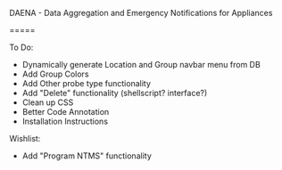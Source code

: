 DAENA - Data Aggregation and Emergency Notifications for Appliances

=====

To Do:<ul>
  <li>Dynamically generate Location and Group navbar menu from DB
  <li>Add Group Colors
  <li>Add Other probe type functionality
  <li>Add "Delete" functionality (shellscript? interface?)
  <li>Clean up CSS
  <li>Better Code Annotation
  <li>Installation Instructions
</ul>

Wishlist:<ul>
  <li>Add "Program NTMS" functionality
</ul>
